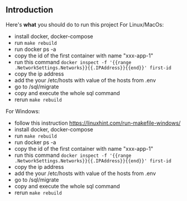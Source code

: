 Introduction
------------

Here's **what** you should do to run this project
For Linux/MacOs:
- install docker, docker-compose
- run `make rebuild`
- run docker ps -a
- copy the id of the first container with name "xxx-app-1"
- run this command `docker inspect -f '{{range .NetworkSettings.Networks}}{{.IPAddress}}{{end}}' first-id`
- copy the ip address
- add the your /etc/hosts with value of the hosts from .env
- go to /sql/migrate
- copy and execute the whole sql command
- rerun `make rebuild`

For Windows:
- follow this instruction https://linuxhint.com/run-makefile-windows/
- install docker, docker-compose
- run `make rebuild`
- run docker ps -a
- copy the id of the first container with name "xxx-app-1"
- run this command `docker inspect -f '{{range .NetworkSettings.Networks}}{{.IPAddress}}{{end}}' first-id`
- copy the ip address
- add the your /etc/hosts with value of the hosts from .env
- go to /sql/migrate
- copy and execute the whole sql command
- rerun `make rebuild`
